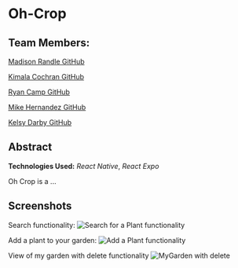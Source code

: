 # Oh-Crop

## Team Members:
[Madison Randle GitHub](https://github.com/madisonrandle)

[Kimala Cochran GitHub](https://github.com/kimalajoy)

[Ryan Camp GitHub](https://github.com/cmpprg)

[Mike Hernandez GitHub](https://github.com/mikez321)

[Kelsy Darby GitHub](https://github.com/kelshadarby)


## Abstract

**Technologies Used:**
*React Native*, *React Expo*

Oh Crop is a ...


## Screenshots

Search functionality:
![Search for a Plant functionality](https://user-images.githubusercontent.com/54754467/88740274-f25f7e00-d0f9-11ea-8891-e5ab3414cc9c.gif)

Add a plant to your garden:
![Add a Plant functionality](https://user-images.githubusercontent.com/54754467/88740190-bd532b80-d0f9-11ea-8945-6a0d04d56c8d.gif)

View of my garden with delete functionality
![MyGarden with delete](https://user-images.githubusercontent.com/54754467/88740455-6d289900-d0fa-11ea-86ce-9bcc369443dc.gif)
